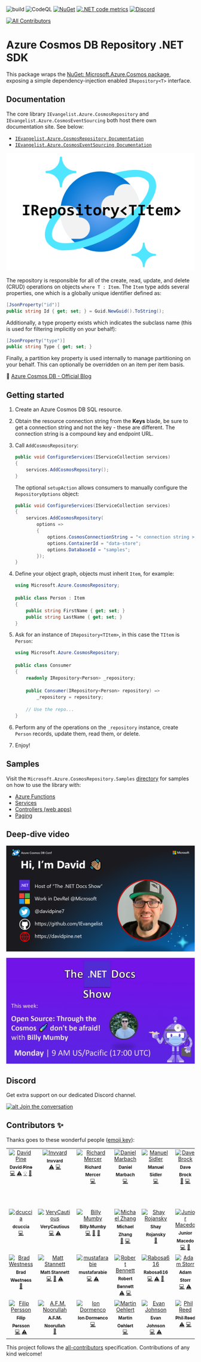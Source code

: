 ![build](https://github.com/IEvangelist/azure-cosmos-dotnet-repository/workflows/build/badge.svg) ![CodeQL](https://github.com/IEvangelist/azure-cosmos-dotnet-repository/workflows/CodeQL/badge.svg) [![NuGet](https://img.shields.io/nuget/v/IEvangelist.Azure.CosmosRepository.svg?style=flat)](https://www.nuget.org/packages/IEvangelist.Azure.CosmosRepository) [![.NET code metrics](https://github.com/IEvangelist/azure-cosmos-dotnet-repository/actions/workflows/code-metrics.yml/badge.svg)](https://github.com/IEvangelist/azure-cosmos-dotnet-repository/actions/workflows/code-metrics.yml) [![Discord](https://img.shields.io/discord/868239483529723914.svg?label=&logo=discord&logoColor=ffffff&color=7389D8&labelColor=6A7EC2)](https://discord.com/invite/qMXrX4shAv)

 <!-- ALL-CONTRIBUTORS-BADGE:START - Do not remove or modify this section -->
[![All Contributors](https://img.shields.io/badge/all_contributors-28-orange.svg?style=flat-square)](#contributors-)
<!-- ALL-CONTRIBUTORS-BADGE:END -->

# Azure Cosmos DB Repository .NET SDK

This package wraps the [NuGet: Microsoft.Azure.Cosmos package](https://www.nuget.org/packages/Microsoft.Azure.Cosmos),
exposing a simple dependency-injection enabled `IRepository<T>` interface.

## Documentation

The core library `IEvangelist.Azure.CosmosRepository` and `IEvangelist.Azure.CosmosEventSourcing` both host there own documentation site. See below:

* [`IEvangelist.Azure.CosmosRepository Documentation`](https://ievangelist.github.io/azure-cosmos-dotnet-repository/1-getting-started/)
* [`IEvangelist.Azure.CosmosEventSourcing Documentation`](https://mumby0168.github.io/cosmos-event-sourcing-docs/)

![Cosmos Repository](CosmosRepository.png)

The repository is responsible for all of the create, read, update, and delete (CRUD) operations on objects `where T : Item`. The `Item` type adds
several properties, one which is a globally unique identifier defined as:

```csharp
[JsonProperty("id")]
public string Id { get; set; } = Guid.NewGuid().ToString();
```

Additionally, a type property exists which indicates the subclass name (this is used for filtering implicitly on your behalf):

```csharp
[JsonProperty("type")]
public string Type { get; set; }
```

Finally, a partition key property is used internally to manage partitioning on your behalf. This can optionally be overridden on an item per item basis.

📣 [Azure Cosmos DB - Official Blog](https://devblogs.microsoft.com/cosmosdb/azure-cosmos-db-repository-net-sdk-v-1-0-4)


## Getting started

1. Create an Azure Cosmos DB SQL resource.
1. Obtain the resource connection string from the **Keys** blade, be sure to get a connection string and not the key - these are different. The connection string is a compound key and endpoint URL.
1. Call `AddCosmosRepository`:

   ```csharp
   public void ConfigureServices(IServiceCollection services)
   {
       services.AddCosmosRepository();
   }
   ```

   The optional `setupAction` allows consumers to manually configure the `RepositoryOptions` object:

   ```csharp
   public void ConfigureServices(IServiceCollection services)
   {
       services.AddCosmosRepository(
           options =>
           {
               options.CosmosConnectionString = "< connection string >";
               options.ContainerId = "data-store";
               options.DatabaseId = "samples";
           });
   }
   ```

1. Define your object graph, objects must inherit `Item`, for example:

   ```csharp
   using Microsoft.Azure.CosmosRepository;

   public class Person : Item
   {
       public string FirstName { get; set; }
       public string LastName { get; set; }
   }
   ```

1. Ask for an instance of `IRepository<TItem>`, in this case the `TItem` is `Person`:

   ```csharp
   using Microsoft.Azure.CosmosRepository;

   public class Consumer
   {
       readonly IRepository<Person> _repository;

       public Consumer(IRepository<Person> repository) =>
           _repository = repository;

       // Use the repo...
   }
   ```

1. Perform any of the operations on the `_repository` instance, create `Person` records, update them, read them, or delete.
1. Enjoy!

<!--
Notes for tagging releases:
  https://rehansaeed.com/the-easiest-way-to-version-nuget-packages/#minver

git tag -a 2.1.3 -m "Build v2.1.3"
git push upstream --tags
dotnet build
-->

## Samples

Visit the `Microsoft.Azure.CosmosRepository.Samples` [directory](https://github.com/IEvangelist/azure-cosmos-dotnet-repository/tree/main/samples) for samples on how to use the library with:

- [Azure Functions](https://github.com/IEvangelist/azure-cosmos-dotnet-repository/tree/main/samples/Microsoft.Azure.CosmosRepository/AzureFunctionTier)
- [Services](https://github.com/IEvangelist/azure-cosmos-dotnet-repository/tree/main/samples/Microsoft.Azure.CosmosRepository/ServiceTier)
- [Controllers (web apps)](https://github.com/IEvangelist/azure-cosmos-dotnet-repository/tree/main/samples/Microsoft.Azure.CosmosRepository/WebTier)
- [Paging](https://github.com/IEvangelist/azure-cosmos-dotnet-repository/tree/main/samples/Microsoft.Azure.CosmosRepository/Paging)

## Deep-dive video

[![A deep dive into the Azure Cosmos DB repository pattern NET SDK](images/deep-dive-talk.png)](https://www.youtube.com/watch?v=izdnmBrTweA)

[![Cosmos Repository Crash Course](images/dotnet-docs-show.jpeg)](https://www.youtube.com/watch?v=_rsVwc4n8Ps)

## Discord

Get extra support on our dedicated Discord channel.

[![alt Join the conversation](https://img.shields.io/discord/868239483529723914.svg "Discord")](https://discord.com/invite/qMXrX4shAv)

## Contributors ✨

Thanks goes to these wonderful people ([emoji key](https://allcontributors.org/docs/en/emoji-key)):

<!-- ALL-CONTRIBUTORS-LIST:START - Do not remove or modify this section -->
<!-- prettier-ignore-start -->
<!-- markdownlint-disable -->
<table>
  <tbody>
    <tr>
      <td align="center" valign="top" width="14.28%"><a href="https://www.microsoft.com"><img src="https://avatars0.githubusercontent.com/u/7679720?v=4?s=100" width="100px;" alt="David Pine"/><br /><sub><b>David Pine</b></sub></a><br /><a href="https://github.com/IEvangelist/azure-cosmos-dotnet-repository/commits?author=IEvangelist" title="Code">💻</a> <a href="https://github.com/IEvangelist/azure-cosmos-dotnet-repository/commits?author=IEvangelist" title="Tests">⚠️</a> <a href="#example-IEvangelist" title="Examples">💡</a> <a href="https://github.com/IEvangelist/azure-cosmos-dotnet-repository/pulls?q=is%3Apr+reviewed-by%3AIEvangelist" title="Reviewed Pull Requests">👀</a></td>
      <td align="center" valign="top" width="14.28%"><a href="https://twitter.com/invvard"><img src="https://avatars0.githubusercontent.com/u/7305493?v=4?s=100" width="100px;" alt="Invvard"/><br /><sub><b>Invvard</b></sub></a><br /><a href="https://github.com/IEvangelist/azure-cosmos-dotnet-repository/commits?author=Invvard" title="Tests">⚠️</a> <a href="https://github.com/IEvangelist/azure-cosmos-dotnet-repository/commits?author=Invvard" title="Code">💻</a></td>
      <td align="center" valign="top" width="14.28%"><a href="http://richmercer.com/"><img src="https://avatars3.githubusercontent.com/u/1423493?v=4?s=100" width="100px;" alt="Richard Mercer"/><br /><sub><b>Richard Mercer</b></sub></a><br /><a href="https://github.com/IEvangelist/azure-cosmos-dotnet-repository/commits?author=RichMercer" title="Code">💻</a></td>
      <td align="center" valign="top" width="14.28%"><a href="http://www.planetgeek.ch"><img src="https://avatars1.githubusercontent.com/u/174258?v=4?s=100" width="100px;" alt="Daniel Marbach"/><br /><sub><b>Daniel Marbach</b></sub></a><br /><a href="https://github.com/IEvangelist/azure-cosmos-dotnet-repository/commits?author=danielmarbach" title="Code">💻</a></td>
      <td align="center" valign="top" width="14.28%"><a href="https://manuel.sidler.io"><img src="https://avatars3.githubusercontent.com/u/802015?v=4?s=100" width="100px;" alt="Manuel Sidler"/><br /><sub><b>Manuel Sidler</b></sub></a><br /><a href="https://github.com/IEvangelist/azure-cosmos-dotnet-repository/commits?author=manuelsidler" title="Code">💻</a></td>
      <td align="center" valign="top" width="14.28%"><a href="http://daveabrock.com"><img src="https://avatars1.githubusercontent.com/u/275862?v=4?s=100" width="100px;" alt="Dave Brock"/><br /><sub><b>Dave Brock</b></sub></a><br /><a href="https://github.com/IEvangelist/azure-cosmos-dotnet-repository/commits?author=daveabrock" title="Documentation">📖</a> <a href="https://github.com/IEvangelist/azure-cosmos-dotnet-repository/commits?author=daveabrock" title="Code">💻</a></td>
      <td align="center" valign="top" width="14.28%"><a href="http://www.develoopers.co.uk"><img src="https://avatars0.githubusercontent.com/u/972726?v=4?s=100" width="100px;" alt="Cagdas Erman Afacan"/><br /><sub><b>Cagdas Erman Afacan</b></sub></a><br /><a href="https://github.com/IEvangelist/azure-cosmos-dotnet-repository/commits?author=afacanerman" title="Code">💻</a> <a href="#example-afacanerman" title="Examples">💡</a></td>
    </tr>
    <tr>
      <td align="center" valign="top" width="14.28%"><a href="https://github.com/dcuccia"><img src="https://avatars.githubusercontent.com/u/479617?v=4?s=100" width="100px;" alt="dcuccia"/><br /><sub><b>dcuccia</b></sub></a><br /><a href="https://github.com/IEvangelist/azure-cosmos-dotnet-repository/commits?author=dcuccia" title="Code">💻</a></td>
      <td align="center" valign="top" width="14.28%"><a href="https://github.com/VeryCautious"><img src="https://avatars.githubusercontent.com/u/38176872?v=4?s=100" width="100px;" alt="VeryCautious"/><br /><sub><b>VeryCautious</b></sub></a><br /><a href="https://github.com/IEvangelist/azure-cosmos-dotnet-repository/commits?author=VeryCautious" title="Code">💻</a> <a href="https://github.com/IEvangelist/azure-cosmos-dotnet-repository/commits?author=VeryCautious" title="Tests">⚠️</a></td>
      <td align="center" valign="top" width="14.28%"><a href="https://github.com/mumby0168"><img src="https://avatars.githubusercontent.com/u/23740684?v=4?s=100" width="100px;" alt="Billy Mumby"/><br /><sub><b>Billy Mumby</b></sub></a><br /><a href="https://github.com/IEvangelist/azure-cosmos-dotnet-repository/commits?author=mumby0168" title="Code">💻</a> <a href="https://github.com/IEvangelist/azure-cosmos-dotnet-repository/commits?author=mumby0168" title="Documentation">📖</a> <a href="#ideas-mumby0168" title="Ideas, Planning, & Feedback">🤔</a></td>
      <td align="center" valign="top" width="14.28%"><a href="https://github.com/zhangzunke"><img src="https://avatars.githubusercontent.com/u/16775338?v=4?s=100" width="100px;" alt="Michael Zhang"/><br /><sub><b>Michael Zhang</b></sub></a><br /><a href="#ideas-zhangzunke" title="Ideas, Planning, & Feedback">🤔</a> <a href="https://github.com/IEvangelist/azure-cosmos-dotnet-repository/commits?author=zhangzunke" title="Code">💻</a></td>
      <td align="center" valign="top" width="14.28%"><a href="http://www.roji.org"><img src="https://avatars.githubusercontent.com/u/1862641?v=4?s=100" width="100px;" alt="Shay Rojansky"/><br /><sub><b>Shay Rojansky</b></sub></a><br /><a href="https://github.com/IEvangelist/azure-cosmos-dotnet-repository/pulls?q=is%3Apr+reviewed-by%3Aroji" title="Reviewed Pull Requests">👀</a></td>
      <td align="center" valign="top" width="14.28%"><a href="https://www.linkedin.com/in/junior-wellemen-de-macedo-mba-mcp-ms-49282643/?locale=en_US"><img src="https://avatars.githubusercontent.com/u/12876899?v=4?s=100" width="100px;" alt="Junior Macedo"/><br /><sub><b>Junior Macedo</b></sub></a><br /><a href="https://github.com/IEvangelist/azure-cosmos-dotnet-repository/commits?author=jrwmacedo" title="Code">💻</a> <a href="#ideas-jrwmacedo" title="Ideas, Planning, & Feedback">🤔</a></td>
      <td align="center" valign="top" width="14.28%"><a href="http://emrekara.me"><img src="https://avatars.githubusercontent.com/u/17519791?v=4?s=100" width="100px;" alt="Emre KARA"/><br /><sub><b>Emre KARA</b></sub></a><br /><a href="https://github.com/IEvangelist/azure-cosmos-dotnet-repository/commits?author=emrekara37" title="Code">💻</a></td>
    </tr>
    <tr>
      <td align="center" valign="top" width="14.28%"><a href="http://www.bradwestness.com"><img src="https://avatars.githubusercontent.com/u/1802434?v=4?s=100" width="100px;" alt="Brad Westness"/><br /><sub><b>Brad Westness</b></sub></a><br /><a href="https://github.com/IEvangelist/azure-cosmos-dotnet-repository/pulls?q=is%3Apr+reviewed-by%3Abradwestness" title="Reviewed Pull Requests">👀</a></td>
      <td align="center" valign="top" width="14.28%"><a href="https://github.com/BeigeBadger"><img src="https://avatars.githubusercontent.com/u/8124536?v=4?s=100" width="100px;" alt="Matt Stannett"/><br /><sub><b>Matt Stannett</b></sub></a><br /><a href="https://github.com/IEvangelist/azure-cosmos-dotnet-repository/commits?author=BeigeBadger" title="Code">💻</a> <a href="https://github.com/IEvangelist/azure-cosmos-dotnet-repository/commits?author=BeigeBadger" title="Documentation">📖</a> <a href="https://github.com/IEvangelist/azure-cosmos-dotnet-repository/commits?author=BeigeBadger" title="Tests">⚠️</a></td>
      <td align="center" valign="top" width="14.28%"><a href="https://github.com/mustafarabie"><img src="https://avatars.githubusercontent.com/u/24240605?v=4?s=100" width="100px;" alt="mustafarabie"/><br /><sub><b>mustafarabie</b></sub></a><br /><a href="https://github.com/IEvangelist/azure-cosmos-dotnet-repository/commits?author=mustafarabie" title="Code">💻</a> <a href="https://github.com/IEvangelist/azure-cosmos-dotnet-repository/commits?author=mustafarabie" title="Tests">⚠️</a></td>
      <td align="center" valign="top" width="14.28%"><a href="https://www.linkedin.com/in/robertobennett"><img src="https://avatars.githubusercontent.com/u/8798036?v=4?s=100" width="100px;" alt="Robert Bennett"/><br /><sub><b>Robert Bennett</b></sub></a><br /><a href="https://github.com/IEvangelist/azure-cosmos-dotnet-repository/commits?author=robertbennett1998" title="Tests">⚠️</a> <a href="https://github.com/IEvangelist/azure-cosmos-dotnet-repository/commits?author=robertbennett1998" title="Code">💻</a></td>
      <td align="center" valign="top" width="14.28%"><a href="https://github.com/Rabosa616"><img src="https://avatars.githubusercontent.com/u/12774781?v=4?s=100" width="100px;" alt="Rabosa616"/><br /><sub><b>Rabosa616</b></sub></a><br /><a href="https://github.com/IEvangelist/azure-cosmos-dotnet-repository/commits?author=Rabosa616" title="Code">💻</a> <a href="https://github.com/IEvangelist/azure-cosmos-dotnet-repository/commits?author=Rabosa616" title="Tests">⚠️</a> <a href="https://github.com/IEvangelist/azure-cosmos-dotnet-repository/commits?author=Rabosa616" title="Documentation">📖</a></td>
      <td align="center" valign="top" width="14.28%"><a href="http://www.adamstorr.co.uk"><img src="https://avatars.githubusercontent.com/u/374343?v=4?s=100" width="100px;" alt="Adam Storr"/><br /><sub><b>Adam Storr</b></sub></a><br /><a href="https://github.com/IEvangelist/azure-cosmos-dotnet-repository/commits?author=WestDiscGolf" title="Code">💻</a> <a href="https://github.com/IEvangelist/azure-cosmos-dotnet-repository/commits?author=WestDiscGolf" title="Tests">⚠️</a></td>
      <td align="center" valign="top" width="14.28%"><a href="https://www.linkedin.com/in/krbenton"><img src="https://avatars.githubusercontent.com/u/1820709?v=4?s=100" width="100px;" alt="Kevin Benton"/><br /><sub><b>Kevin Benton</b></sub></a><br /><a href="https://github.com/IEvangelist/azure-cosmos-dotnet-repository/commits?author=kevin-benton" title="Code">💻</a> <a href="https://github.com/IEvangelist/azure-cosmos-dotnet-repository/commits?author=kevin-benton" title="Tests">⚠️</a></td>
    </tr>
    <tr>
      <td align="center" valign="top" width="14.28%"><a href="https://github.com/filipmhpersson"><img src="https://avatars.githubusercontent.com/u/6987448?v=4?s=100" width="100px;" alt="Filip Persson"/><br /><sub><b>Filip Persson</b></sub></a><br /><a href="https://github.com/IEvangelist/azure-cosmos-dotnet-repository/commits?author=filipmhpersson" title="Code">💻</a> <a href="https://github.com/IEvangelist/azure-cosmos-dotnet-repository/commits?author=filipmhpersson" title="Tests">⚠️</a></td>
      <td align="center" valign="top" width="14.28%"><a href="https://www.fffffatah.tech"><img src="https://avatars.githubusercontent.com/u/43249848?v=4?s=100" width="100px;" alt="A.F.M. Noorullah"/><br /><sub><b>A.F.M. Noorullah</b></sub></a><br /><a href="https://github.com/IEvangelist/azure-cosmos-dotnet-repository/commits?author=fffffatah" title="Documentation">📖</a></td>
      <td align="center" valign="top" width="14.28%"><a href="https://github.com/idormenco"><img src="https://avatars.githubusercontent.com/u/1877190?v=4?s=100" width="100px;" alt="Ion Dormenco"/><br /><sub><b>Ion Dormenco</b></sub></a><br /><a href="https://github.com/IEvangelist/azure-cosmos-dotnet-repository/commits?author=idormenco" title="Code">💻</a></td>
      <td align="center" valign="top" width="14.28%"><a href="https://github.com/MO2k4"><img src="https://avatars.githubusercontent.com/u/453360?v=4?s=100" width="100px;" alt="Martin Oehlert"/><br /><sub><b>Martin Oehlert</b></sub></a><br /><a href="https://github.com/IEvangelist/azure-cosmos-dotnet-repository/commits?author=MO2k4" title="Code">💻</a></td>
      <td align="center" valign="top" width="14.28%"><a href="http://evancjohnson.com"><img src="https://avatars.githubusercontent.com/u/17952965?v=4?s=100" width="100px;" alt="Evan Johnson"/><br /><sub><b>Evan Johnson</b></sub></a><br /><a href="https://github.com/IEvangelist/azure-cosmos-dotnet-repository/commits?author=evancjohnson" title="Code">💻</a> <a href="https://github.com/IEvangelist/azure-cosmos-dotnet-repository/commits?author=evancjohnson" title="Tests">⚠️</a></td>
      <td align="center" valign="top" width="14.28%"><a href="https://github.com/philip-reed"><img src="https://avatars.githubusercontent.com/u/7798175?v=4?s=100" width="100px;" alt="Phil Reed"/><br /><sub><b>Phil Reed</b></sub></a><br /><a href="https://github.com/IEvangelist/azure-cosmos-dotnet-repository/commits?author=philip-reed" title="Tests">⚠️</a> <a href="https://github.com/IEvangelist/azure-cosmos-dotnet-repository/commits?author=philip-reed" title="Code">💻</a></td>
      <td align="center" valign="top" width="14.28%"><a href="https://github.com/dnitsch"><img src="https://avatars.githubusercontent.com/u/6850870?v=4?s=100" width="100px;" alt="dnitsch"/><br /><sub><b>dnitsch</b></sub></a><br /><a href="#ideas-dnitsch" title="Ideas, Planning, & Feedback">🤔</a></td>
    </tr>
  </tbody>
</table>

<!-- markdownlint-restore -->
<!-- prettier-ignore-end -->

<!-- ALL-CONTRIBUTORS-LIST:END -->

This project follows the [all-contributors](https://github.com/all-contributors/all-contributors) specification. Contributions of any kind welcome!
